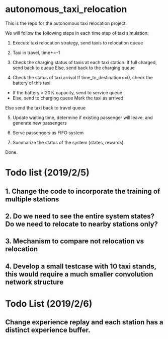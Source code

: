 # autonomous_taxi_relocation

This is the repo for the autonomous taxi relocation project.

We will follow the following steps in each time step of taxi simulation:

1. Execute taxi relocation strategy, send taxis to relocation queue

2. Taxi in travel, time+=-1

3. Check the charging status of taxis at each taxi station.
If full charged, send back to queue
Else, send back to the charging queue

4. Check the status of taxi arrival
If time_to_destination<=0, check the battery of this taxi.
  - If the battery > 20% capacity, send to service queue
  - Else, send to charging queue
  Mark the taxi as arrived

Else send the taxi back to travel queue

5. Update waiting time, determine if existing passenger will leave, and generate new passengers

6. Serve passengers as FIFO system

7. Summarize the status of the system (states, rewards)


Done. 

# Todo list (2019/2/5)
## 1. Change the code to incorporate the training of multiple stations 
## 2. Do we need to see the entire system states? Do we need to relocate to nearby stations only?
## 3. Mechanism to compare not relocation vs relocation
## 4. Develop a small testcase with 10 taxi stands, this would require a much smaller convolution network structure

# Todo List (2019/2/6)
## Change experience replay and each station has a distinct experience buffer. 

